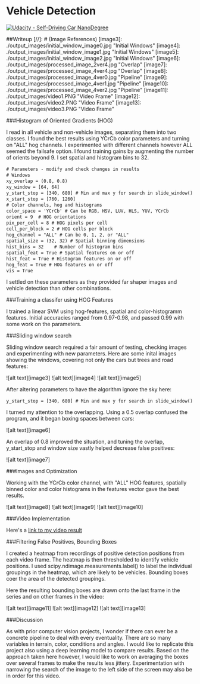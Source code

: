 # Vehicle Detection
[![Udacity - Self-Driving Car NanoDegree](https://s3.amazonaws.com/udacity-sdc/github/shield-carnd.svg)](http://www.udacity.com/drive)


##Writeup 
[//]: # (Image References)
[image3]: ./output_images/initial_window_image0.jpg "Initial Windows"
[image4]: ./output_images/initial_window_image1.jpg "Initial Windows"
[image5]: ./output_images/initial_window_image2.jpg "Initial Windows"
[image6]: ./output_images/processed_image_2ver4.jpg "Overlap"
[image7]: ./output_images/processed_image_4ver4.jpg "Overlap"
[image8]: ./output_images/processed_image_4ver0.jpg "Pipeline"
[image9]: ./output_images/processed_image_4ver1.jpg "Pipeline"
[image10]: ./output_images/processed_image_4ver2.jpg "Pipeline"
[image11]: ./output_images/video1.PNG "Video Frame"
[image12]: ./output_images/video2.PNG "Video Frame"
[image13]: ./output_images/video3.PNG "Video Frame"

<!-- 
window_img function results

[image1]: ./output_images/initial_window_image0.jpg "Initial Window Applied"
[image1]: ./output_images/initial_window_image0.jpg "Initial Window Applied"
[image1]: ./output_images/initial_window_image0.jgp "Initial Window Applied"
 -->
###Histogram of Oriented Gradients (HOG)

I read in all vehicle and non-vehicle images, separating them into two classes. I found the best results using YCrCb color parameters and turning on "ALL" hog channels. I experimented with different channels however ALL seemed the failsafe option. I found training gains by augmenting the number of orients beyond 9. I set spatial and histogram bins to 32.

```
# Parameters - modify and check changes in results
# Windows
xy_overlap = (0.8, 0.8)
xy_window = [64, 64]
y_start_stop = [340, 680] # Min and max y for search in slide_window()
x_start_stop = [760, 1260]
# Color channels, hog and histograms
color_space = 'YCrCb' # Can be RGB, HSV, LUV, HLS, YUV, YCrCb
orient = 9  # HOG orientations
pix_per_cell = 8 # HOG pixels per cell
cell_per_block = 2 # HOG cells per block
hog_channel = "ALL" # Can be 0, 1, 2, or "ALL"
spatial_size = (32, 32) # Spatial binning dimensions
hist_bins = 32    # Number of histogram bins
spatial_feat = True # Spatial features on or off
hist_feat = True # Histogram features on or off
hog_feat = True # HOG features on or off
vis = True
```

I settled on these parameters as they provided far shaper images and vehicle detection than other combinations.

###Training a classifer using HOG Features

I trained a linear SVM using hog-features, spatial and color-histogramm features. Initial accuracies ranged from 0.97-0.98, and passed 0.99 with some work on the parameters.


###Sliding window search 

Sliding window search required a fair amount of testing, checking images and experimenting with new parameters. 
Here are some inital images showing the windows, covering not only the cars but trees and road features:

![alt text][image3]
![alt text][image4]
![alt text][image5]

After altering parameters to have the algorithm ignore the sky here:

```
y_start_stop = [340, 680] # Min and max y for search in slide_window()
```

I turned my attention to the overlapping. Using a 0.5 overlap confused the program, and it began boxing spaces between cars:

![alt text][image6]

An overlap of 0.8 improved the situation, and tuning the overlap, y_start_stop and window size vastly helped decrease false positives:

![alt text][image7]

###Images and Optimization

Working with the YCrCb color channel, with "ALL" HOG features, spatially binned color and color histograms in the features vector gave the best results.

![alt text][image8]
![alt text][image9]
![alt text][image10]

###Video Implementation

Here's a [link to my video result](https://youtu.be/I2N8s3K1ktI)

###Filtering False Positives, Bounding Boxes

I created a heatmap from recordings of positive detection positions from each video frame. The heatmap is then thresholded to identify vehicle positions. I used scipy.ndimage.measurements.label() to label the individual groupings in the heatmap, which are likely to be vehicles. Bounding boxes coer the area of the detected groupings.
<!-- 
Here is the output of `scipy.ndimage.measurements.label()` on the integrated heatmap from all six frames:
![alt text][image6]
 -->
Here the resulting bounding boxes are drawn onto the last frame in the series and on other frames in the video:

![alt text][image11]
![alt text][image12]
![alt text][image13]

###Discussion

As with prior computer vision projects, I wonder if there can ever be a concrete pipeline to deal with every eventuality. There are so many variables in terrain, color, conditions and angles. I would like to replicate this project also using a deep learning model to compare results. 
Based on the approach taken here however, I would like to work on  averaging the boxes over several frames to make the results less jittery. Experimentation with narrowing the search of the image to the left side of the screen may also be in order for this video.  
